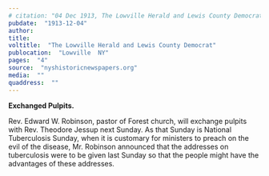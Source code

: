 ```yaml
---
# citation: "04 Dec 1913, The Lowville Herald and Lewis County Democrat, Lowville NY, p4, nyshistoricnewspapers.org."
pubdate:  "1913-12-04"
author: 
title: 
voltitle:  "The Lowville Herald and Lewis County Democrat"
publocation:  "Lowville  NY"
pages:  "4"
source:  "nyshistoricnewspapers.org"
media:  ""
quaddress:  ""
---
```

**Exchanged Pulpits.**

Rev. Edward W. Robinson, pastor of Forest church, will exchange pulpits with Rev. Theodore Jessup next Sunday. As that Sunday is National Tuberculosis Sunday, when it is customary for ministers to preach on the evil of the disease, Mr. Robinson announced that the addresses on tuberculosis were to be given last Sunday so that the people might have the advantages of these addresses.
